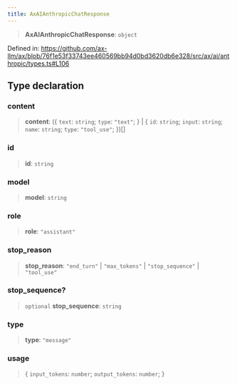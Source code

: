 ```yaml
---
title: AxAIAnthropicChatResponse
---
```


> **AxAIAnthropicChatResponse**: `object`

Defined in: https://github.com/ax-llm/ax/blob/76f1e53f33743ee460569bb94d0bd3620db6e328/src/ax/ai/anthropic/types.ts#L106

## Type declaration

<a id="content"></a>

### content

> **content**: (\{ `text`: `string`; `type`: `"text"`; \} \| \{ `id`: `string`; `input`: `string`; `name`: `string`; `type`: `"tool_use"`; \})[]

<a id="id"></a>

### id

> **id**: `string`

<a id="model"></a>

### model

> **model**: `string`

<a id="role"></a>

### role

> **role**: `"assistant"`

<a id="stop_reason"></a>

### stop\_reason

> **stop\_reason**: `"end_turn"` \| `"max_tokens"` \| `"stop_sequence"` \| `"tool_use"`

<a id="stop_sequence"></a>

### stop\_sequence?

> `optional` **stop\_sequence**: `string`

<a id="type"></a>

### type

> **type**: `"message"`

### usage

> \{ `input_tokens`: `number`; `output_tokens`: `number`; \}

